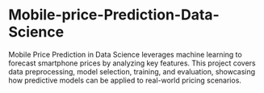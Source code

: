 # Mobile-price-Prediction-Data-Science
Mobile Price Prediction in Data Science leverages machine learning to forecast smartphone prices by analyzing key features. This project covers data preprocessing, model selection, training, and evaluation, showcasing how predictive models can be applied to real-world pricing scenarios.
